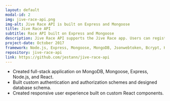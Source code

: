 ```yaml
---
layout: default
modal-id: 2
img: jive-race-api.png
img-alt: Jive Race API is built on Express and Mongoose
title: Jive Race API
subtitle: Race API built on Express and Mongoose
description: Jive Race API supports the Jive Race app. Users can register for races and create and build teams of runners. JWT authentication middleware and custom authorization scheme.
project-date: October 2017
framework: Node.js, Express, Mongoose, MongoDB, Jsonwebtoken, Bcrypt, Heroku, mLab
repository: jive-race-api
link: https://github.com/jestann/jive-race-api 
---
```


- Created full-stack application on MongoDB, Mongoose, Express, Node.js, and React.
- Built custom authentication and authorization schemes and designed database schema.
- Created responsive user experience built on custom React components.
